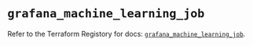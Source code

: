 # `grafana_machine_learning_job`

Refer to the Terraform Registory for docs: [`grafana_machine_learning_job`](https://registry.terraform.io/providers/grafana/grafana/3.16.0/docs/resources/machine_learning_job).

